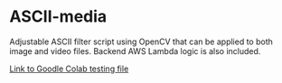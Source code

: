 # ASCII-media
 Adjustable ASCII filter script using OpenCV that can be applied to both image and video files. Backend AWS Lambda logic is also included.

[Link to Goodle Colab testing file](https://colab.research.google.com/drive/1TK0NicjcQxxKBvXBL7hq-_94pnu_Qrg2?usp=sharing)
